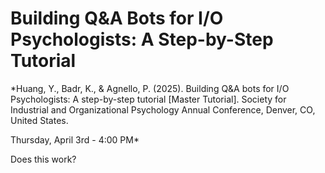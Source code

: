 # Building Q&A Bots for I/O Psychologists: A Step-by-Step Tutorial
*Huang, Y., Badr, K., & Agnello, P. (2025). Building Q&A bots for I/O Psychologists: A step-by-step tutorial [Master Tutorial]. Society for Industrial and Organizational Psychology Annual Conference, Denver, CO, United States.

Thursday, April 3rd - 4:00 PM*

Does this work?